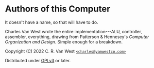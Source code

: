# Authors of this Computer
It doesn't have a name, so that will have to do.

Charles Van West wrote the entire implementation---ALU, controller, assembler,
everything, drawing from Patterson & Hennesey's *Computer Organization and
Design*. Simple enough for a breakdown.

Copyright (C) 2022 C. R. Van West [`<charles@vanwestco.com>`]

Distributed under [GPLv3] or later.

[`<charles@vanwestco.com>`]: mailto:charles@vanwestco.com
[GPLv3]: LICENSE.md
